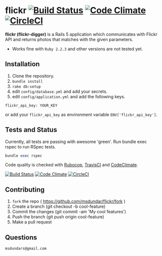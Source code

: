 # flickr [![Build Status](https://secure.travis-ci.org/msdundar/flickr.svg?branch=master)](http://travis-ci.org/msdundar/flickr) [![Code Climate](https://img.shields.io/codeclimate/github/msdundar/flickr.svg)](https://codeclimate.com/github/msdundar/flickr) [![CircleCI](https://circleci.com/gh/msdundar/flickr.svg?style=svg)](https://circleci.com/gh/msdundar/flickr)

**flickr (flickr-digger)** is a Rails 5 application which communicates with Flickr API and returns photos that matches with the given parameters.

* Works fine with `Ruby 2.2.3` and other versions are not tested yet.

## Installation

1. Clone the repository.
2. `bundle install`
3. `rake db:setup`
4. edit `config/database.yml` and add your secrets.
5. edit `config/application.yml` and add the following keys.

```
flickr_api_key: YOUR_KEY
```

or add your `flickr_api_key` as environment variable `ENV['flickr_api_key']`.

## Tests and Status

Currently, all tests are passing with awesome 'green'. Run bundle exec rspec to run RSpec tests.

```ruby
bundle exec rspec
```

Code quality is checked with [Rubocop](https://github.com/bbatsov/rubocop), [TravisCI](https://travis-ci.org/) and [CodeClimate](https://codeclimate.com/).

[![Build Status](https://secure.travis-ci.org/msdundar/flickr.svg?branch=master)](http://travis-ci.org/msdundar/flickr) [![Code Climate](https://img.shields.io/codeclimate/github/msdundar/flickr.svg)](https://codeclimate.com/github/msdundar/flickr) [![CircleCI](https://circleci.com/gh/msdundar/flickr.svg?style=svg)](https://circleci.com/gh/msdundar/flickr)

## Contributing

1. `fork` the repo ( https://github.com/msdundar/flickr/fork )
2. Create a branch (git checkout -b cool-feature)
3. Commit the changes (git commit -am 'My cool features')
4. Push the branch (git push origin cool-feature)
5. Make a pull request


## Questions

```
msdundars@gmail.com
```
